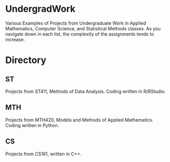 # UndergradWork
Various Examples of Projects from Undergraduate Work in Applied Mathematics, Computer Science, and Statistical Methods classes. As you navigate down in each list, the complexity of the assignments tends to increase.

# Directory
## ST
Projects from ST411, Methods of Data Analysis. Coding written in R/RStudio.
## MTH
Projects from MTH420, Models and Methods of Applied Mathematics. Coding written in Python.
## CS
Projects from CS161, written in C++.
